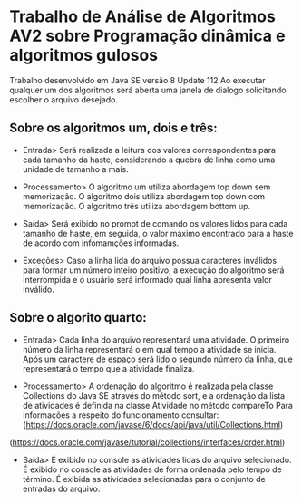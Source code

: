 # Trabalho de Análise de Algoritmos AV2 sobre Programação dinâmica e algoritmos gulosos
Trabalho desenvolvido em Java SE versão 8 Update 112
Ao executar qualquer um dos algoritmos será aberta uma janela de dialogo solicitando escolher o arquivo desejado.

## Sobre os algoritmos um, dois e três:
* Entrada> 
Será realizada a leitura dos valores correspondentes para cada tamanho da haste,
considerando a quebra de linha como uma unidade de tamanho a mais.

* Processamento>
O algoritmo um utiliza abordagem top down sem memorização.
O algoritmo dois utiliza abordagem top down com memorização.
O algoritmo três utiliza abordagem bottom up.

* Saída>
Será exibido no prompt de comando os valores lidos para cada tamanho de haste, em seguida,
o valor máximo encontrado para a haste de acordo com infomamções informadas.

* Exceções>
Caso a linha lida do arquivo possua caracteres inválidos para formar um número inteiro positivo,
a execução do algoritmo será interrompida e o usuário será informado qual linha apresenta valor inválido.

## Sobre o algorito quarto:
* Entrada> 
Cada linha do arquivo representará uma atividade.
O primeiro número da linha representará o em qual tempo a atividade se inicia.
Após um caractere de espaço será lido o segundo número da linha, que representará o tempo que a atividade finaliza.

* Processamento>
A ordenação do algoritmo é realizada pela classe Collections do Java SE através do método sort,
e a ordenação da lista de atividades é definida na classe Atividade no método compareTo
Para informações a respeito do funcionamento consultar:
(https://docs.oracle.com/javase/6/docs/api/java/util/Collections.html)

(https://docs.oracle.com/javase/tutorial/collections/interfaces/order.html)

* Saída>
É exibido no console as atividades lidas do arquivo selecionado.
É exibido no console as atividades de forma ordenada pelo tempo de término.
É exibida as atividades selecionadas para o conjunto de entradas do arquivo.


